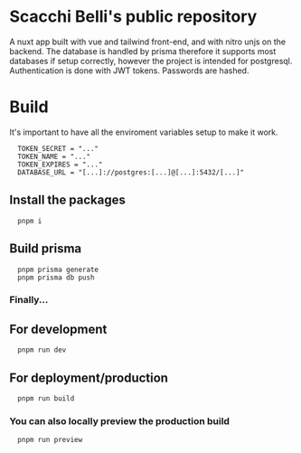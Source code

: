 # Scacchi Belli's public repository

A nuxt app built with vue and tailwind front-end, and with nitro unjs on the backend. The database is handled by prisma
therefore it supports most databases if setup correctly, however the project is intended for postgresql.
Authentication is done with JWT tokens. Passwords are hashed.

# Build

It's important to have all the enviroment variables setup to make it work.
```
  TOKEN_SECRET = "..."
  TOKEN_NAME = "..."
  TOKEN_EXPIRES = "..."
  DATABASE_URL = "[...]://postgres:[...]@[...]:5432/[...]"
```

## Install the packages
```
  pnpm i
```

## Build prisma
```
  pnpm prisma generate
  pnpm prisma db push
```

### Finally...

## For development
```
  pnpm run dev
```

## For deployment/production
```
  pnpm run build
```
### You can also locally preview the production build
```
  pnpm run preview
```
